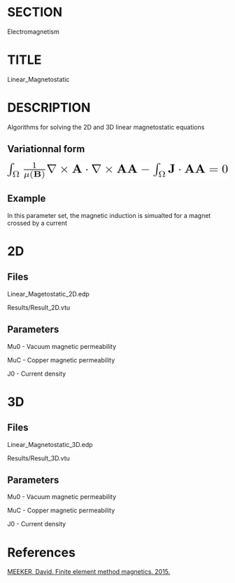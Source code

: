 # SECTION
Electromagnetism

# TITLE
Linear_Magnetostatic

# DESCRIPTION
Algorithms for solving the 2D and 3D linear magnetostatic equations

## Variationnal form
<img src="Tex/VF.png" width="600px">

## Example
In this parameter set, the magnetic induction is simualted for a magnet crossed by a current

# 2D
## Files
Linear_Magetostatic_2D.edp

Results/Result_2D.vtu

## Parameters
Mu0 - Vacuum magnetic permeability

MuC - Copper magnetic permeability

J0  - Current density

# 3D
## Files
Linear_Magnetostatic_3D.edp

Results/Result_3D.vtu

## Parameters
Mu0 - Vacuum magnetic permeability

MuC - Copper magnetic permeability

J0  - Current density

# References

[MEEKER, David. Finite element method magnetics. 2015.](http://www.femm.info/Archives/doc/manual42.pdf)

